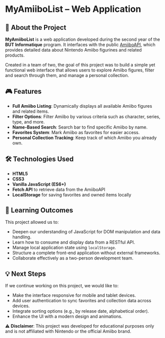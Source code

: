 # MyAmiiboList – Web Application

## 🚀 About the Project
**MyAmiiboList** is a web application developed during the second year of the **BUT Informatique** program. It interfaces with the public [AmiiboAPI](https://www.amiiboapi.com/api), which provides detailed data about Nintendo Amiibo figurines and related products.

Created in a team of two, the goal of this project was to build a simple yet functional web interface that allows users to explore Amiibo figures, filter and search through them, and manage a personal collection.

## 🎮 Features
- **Full Amiibo Listing**: Dynamically displays all available Amiibo figures and related items.  
- **Filter Options**: Filter Amiibo by various criteria such as character, series, type, and more.  
- **Name-Based Search**: Search bar to find specific Amiibo by name.  
- **Favorites System**: Mark Amiibo as favorites for easier access.  
- **Personal Collection Tracking**: Keep track of which Amiibo you already own.

## 🛠️ Technologies Used
- **HTML5**  
- **CSS3**  
- **Vanilla JavaScript (ES6+)**  
- **Fetch API** to retrieve data from the AmiiboAPI  
- **LocalStorage** for saving favorites and owned items locally

## 🌟 Learning Outcomes
This project allowed us to:  
- Deepen our understanding of JavaScript for DOM manipulation and data handling.  
- Learn how to consume and display data from a RESTful API.  
- Manage local application state using `localStorage`.  
- Structure a complete front-end application without external frameworks.  
- Collaborate effectively as a two-person development team.

## 💡 Next Steps
If we continue working on this project, we would like to:  
- Make the interface responsive for mobile and tablet devices.  
- Add user authentication to sync favorites and collection data across devices.  
- Integrate sorting options (e.g., by release date, alphabetical order).  
- Enhance the UI with a modern design and animations.

⚠️ **Disclaimer**: This project was developed for educational purposes only and is not affiliated with Nintendo or the official Amiibo brand.
